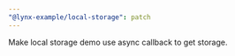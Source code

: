 ```yaml
---
"@lynx-example/local-storage": patch
---
```


Make local storage demo use async callback to get storage.
